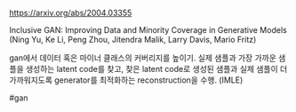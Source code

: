 https://arxiv.org/abs/2004.03355

Inclusive GAN: Improving Data and Minority Coverage in Generative Models (Ning Yu, Ke Li, Peng Zhou, Jitendra Malik, Larry Davis, Mario Fritz)

gan에서 데이터 혹은 마이너 클래스의 커버리지를 높이기. 실제 샘플과 가장 가까운 샘플을 생성하는 latent code를 찾고, 찾은 latent code로 생성된 샘플과 실제 샘플이 더 가까워지도록 generator를 최적화하는 reconstruction을 수행. (IMLE)

#gan